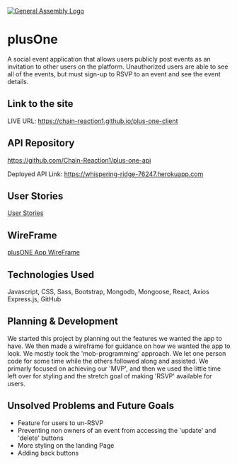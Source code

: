 [![General Assembly Logo](https://camo.githubusercontent.com/1a91b05b8f4d44b5bbfb83abac2b0996d8e26c92/687474703a2f2f692e696d6775722e636f6d2f6b6538555354712e706e67)](https://generalassemb.ly/education/web-development-immersive)

# plusOne
A social event application that allows users publicly post events as an invitation to other users on the platform. Unauthorized users are able to see all of the events, but must sign-up to RSVP to an event and see the event details.


## Link to the site

LIVE URL: https://chain-reaction1.github.io/plus-one-client

## API Repository

https://github.com/Chain-Reaction1/plus-one-api

Deployed API Link: https://whispering-ridge-76247.herokuapp.com


## User Stories

[User Stories](https://imgur.com/fEkJUPv)


## WireFrame

[plusONE App WireFrame](https://imgur.com/wIA9H5Y)


## Technologies Used

Javascript, CSS, Sass, Bootstrap, Mongodb, Mongoose, React, Axios
Express.js, GitHub


## Planning & Development

We started this project by planning out the features we wanted the app to have. We then made a wireframe for guidance on how we wanted the app to look. We mostly took the 'mob-programming' approach. We let one person code for some time while the others followed along and assisted. We primarly focused on achieving our 'MVP', and then we used the little time left over for styling and the stretch goal of making 'RSVP' available for users.


## Unsolved Problems and Future Goals

- Feature for users to un-RSVP
- Preventing non owners of an event from accessing the 'update' and 'delete' buttons
- More styling on the landing Page
- Adding back buttons
